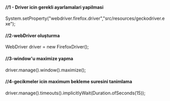 #### //1 - Driver icin gerekli ayarlamalari yapilmasi
System.setProperty("webdriver.firefox.driver","src/resources/geckodriver.exe");

#### //2-webDriver oluşturma

 WebDriver driver = new FirefoxDriver();

#### //3-window'u maximize yapma
driver.manage().window().maximize();

#### //4-gecikmeler icin maximum bekleme suresini tanimlama
driver.manage().timeouts().implicitlyWait(Duration.ofSeconds(15));
